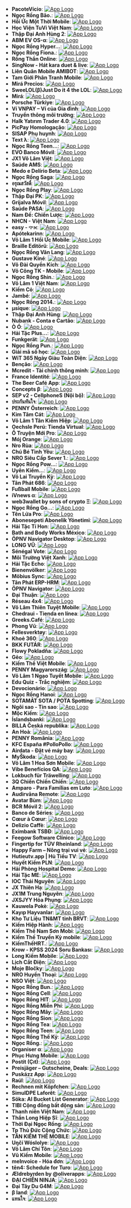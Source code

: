 - **PacoteVício**: [![App Logo](https://is1-ssl.mzstatic.com/image/thumb/Purple221/v4/3a/17/f8/3a17f8be-ca69-30a2-f152-4ff4a8bdd0d5/AppIcon-Release-1x_U007emarketing-0-10-0-85-220-0.png/200x200bb-8.png)](https://testflight.apple.com/join/7ot6jGoa)
- **Ngọc Rồng Bão.**: [![App Logo](https://is1-ssl.mzstatic.com/image/thumb/Purple221/v4/b6/96/e1/b696e10f-0849-6d40-1660-a88beae8e82b/AppIcon-0-0-1x_U007emarketing-0-5-0-85-220.png/200x200bb-80.png)](https://testflight.apple.com/join/6OHPuQQZ)
- **Hồi Ức Một Thời Mobile**: [![App Logo](https://is1-ssl.mzstatic.com/image/thumb/Purple116/v4/1a/35/8e/1a358e9e-d93f-fbf9-4a26-f9ad71ba2132/AppIcon-0-0-1x_U007emarketing-0-10-0-0-85-220.png/200x200bb-8.png)](https://testflight.apple.com/join/w3Bt5zVb)
- **Học Viện TuVi Việt Nam**: [![App Logo](https://is1-ssl.mzstatic.com/image/thumb/Purple126/v4/04/b5/6c/04b56c52-7ab2-a022-f70e-a123cc2e8448/AppIcon-0-0-1x_U007emarketing-0-0-0-5-0-0-sRGB-0-0-0-GLES2_U002c0-512MB-85-220-0-0.png/200x200bb-8.png)](https://testflight.apple.com/join/rFMlokwB)
- **Thập Đại Anh Hùng 2**: [![App Logo](https://is1-ssl.mzstatic.com/image/thumb/Purple122/v4/46/a0/7c/46a07c47-8b4e-84da-ff7e-47dc6899f1e9/AppIcon-1x_U007emarketing-0-7-0-85-220-0.png/200x200bb-8.png)](https://testflight.apple.com/join/NAG6vC6N)
- **ABM EV OS-α**: [![App Logo](https://is1-ssl.mzstatic.com/image/thumb/Purple116/v4/45/09/94/4509942d-a88c-05e2-c5e6-8a71f449879e/AppIcon-_U03b1-0-0-1x_U007ephone-0-0-0-85-220.png/200x200bb-8.png)](https://testflight.apple.com/join/sYKc2Wwz)
- **Ngọc Rồng Hyper...**: [![App Logo](https://is1-ssl.mzstatic.com/image/thumb/Purple211/v4/74/ea/cb/74eacb35-8374-7e1b-16e1-671efffa5749/AppIcon-0-0-1x_U007emarketing-0-7-0-85-220.png/200x200bb-80.png)](https://testflight.apple.com/join/UDDdSKNn)
- **Ngọc Rồng Fiona.**: [![App Logo](https://is1-ssl.mzstatic.com/image/thumb/Purple221/v4/4f/d2/e3/4fd2e319-366f-2eef-e01b-531d7380a88b/AppIcon-1x_U007emarketing-0-5-0-85-220-0.png/200x200bb-80.png)](https://testflight.apple.com/join/UDDdSKNn)
- **Rồng Thần Online**: [![App Logo](https://is1-ssl.mzstatic.com/image/thumb/Purple211/v4/1a/db/f6/1adbf6ea-b7cc-2cf7-11c2-13f88b2063d2/AppIcon-0-0-1x_U007emarketing-0-7-0-85-220.png/200x200bb-80.png)](https://testflight.apple.com/join/k8584n03)
- **SingNow - Hát kara duet & live**: [![App Logo](https://is1-ssl.mzstatic.com/image/thumb/Purple221/v4/c8/82/61/c88261bb-8998-edd1-d401-3d9961946627/AppIcon-0-0-1x_U007emarketing-0-0-0-4-0-0-sRGB-0-0-0-GLES2_U002c0-512MB-85-220-0-0.png/200x200bb-8.png)](https://testflight.apple.com/join/0bQ7WqlC)
- **Liên Quân Mobile AMIBOT**: [![App Logo](https://is1-ssl.mzstatic.com/image/thumb/Purple211/v4/9a/b1/4b/9ab14b9c-2a85-f9d5-7090-ecc2eaa2eec7/AppIcon-0-0-1x_U007emarketing-0-0-0-10-0-0-sRGB-0-0-0-GLES2_U002c0-512MB-85-220-0-0.png/200x200bb-8.png)](https://testflight.apple.com/join/5JnXp1yN)
- **Tam Giới Phân Tranh Mobile**: [![App Logo](https://is1-ssl.mzstatic.com/image/thumb/Purple221/v4/04/75/c7/0475c7ce-8914-63d5-156e-b83970866999/AppIcon-0-0-1x_U007emarketing-0-10-0-85-220.png/200x200bb-80.png)](https://testflight.apple.com/join/zsGw53Sw)
- **Mirá Precios**: [![App Logo](https://is1-ssl.mzstatic.com/image/thumb/Purple211/v4/97/a4/c4/97a4c4bd-c9be-dee6-868b-c44c3fd0ef67/AppIcon-0-0-1x_U007emarketing-0-7-0-85-220.png/200x200bb-8.png)](https://testflight.apple.com/join/vRH6kJVa)
- **SweeLOL(β)Just Do it 4 the LOL**: [![App Logo](https://is1-ssl.mzstatic.com/image/thumb/Purple221/v4/22/1c/9a/221c9af0-ac1d-cf19-365c-170fe451f64c/AppIcon-1x_U007emarketing-0-7-0-85-220.png/200x200bb-8.png)](https://testflight.apple.com/join/FT9n1ncG)
- **Mirá**: [![App Logo](https://is1-ssl.mzstatic.com/image/thumb/Purple211/v4/97/a4/c4/97a4c4bd-c9be-dee6-868b-c44c3fd0ef67/AppIcon-0-0-1x_U007emarketing-0-7-0-85-220.png/200x200bb-80.png)](https://testflight.apple.com/join/vRH6kJVa)
- **Porsche Türkiye**: [![App Logo](https://is1-ssl.mzstatic.com/image/thumb/Purple116/v4/ea/c0/5d/eac05dae-266e-b76a-bf17-30c0f9628558/AppIcon-1x_U007emarketing-0-4-0-0-85-220-0.png/200x200bb-8.png)](https://testflight.apple.com/join/3RCrWLlU)
- **Ví VNPAY – Ví của Gia đình**: [![App Logo](https://is1-ssl.mzstatic.com/image/thumb/Purple211/v4/fc/34/cd/fc34cd39-062c-4cee-1c53-9de631b6ee27/AppIcon-0-0-1x_U007emarketing-0-10-0-0-85-220.png/200x200bb-80.png)](https://testflight.apple.com/join/AW1pjFfV)
- **Truyền thông môi trường**: [![App Logo](https://is1-ssl.mzstatic.com/image/thumb/Purple112/v4/47/39/15/473915df-b5da-7475-e97e-bf20ec1f191d/AppIcon-1x_U007emarketing-0-7-0-85-220-0.png/200x200bb-8.png)](https://testflight.apple.com/join/N5kGdfc8)
- **Halk Yatırım Trader 4.0**: [![App Logo](https://is1-ssl.mzstatic.com/image/thumb/Purple122/v4/23/fa/33/23fa3374-2e4e-5d32-23f5-b2570c2b2054/AppIcon-0-0-1x_U007emarketing-0-7-0-85-220.png/200x200bb-8.png)](https://testflight.apple.com/join/laCpOCKe)
- **PicPay Homologação**: [![App Logo](https://is1-ssl.mzstatic.com/image/thumb/Purple221/v4/35/e3/67/35e367e6-5afa-d2f0-d9be-f6404e143fd2/AppIcon-Development-0-0-1x_U007emarketing-0-0-0-4-0-0-sRGB-0-0-0-GLES2_U002c0-512MB-85-220-0-0.png/200x200bb-8.png)](https://testflight.apple.com/join/V89XbEki)
- **SISAP Phụ huynh**: [![App Logo](https://is1-ssl.mzstatic.com/image/thumb/Purple122/v4/d1/a5/c2/d1a5c2af-bcf2-cbcb-c0e3-43bcc310bccc/AppIcon-0-0-1x_U007emarketing-0-7-0-0-85-220.png/200x200bb-8.png)](https://testflight.apple.com/join/2gy6uc7l)
- **Text λ**: [![App Logo](https://is1-ssl.mzstatic.com/image/thumb/Purple116/v4/ba/02/a9/ba02a9f1-3298-0c82-68ae-f0f00ea531fa/AppIcon-0-0-1x_U007emarketing-0-7-0-0-85-220.png/200x200bb-8.png)](https://testflight.apple.com/join/1ePdBGeP)
- **Ngọc Rồng Teen...**: [![App Logo](https://is1-ssl.mzstatic.com/image/thumb/Purple211/v4/5b/00/74/5b0074db-5e3a-e5c8-3073-bc5909ebfa08/AppIcon-0-0-1x_U007emarketing-0-7-0-85-220.png/200x200bb-80.png)](https://testflight.apple.com/join/HZIjuMhe)
- **EVO Banco Móvil**: [![App Logo](https://is1-ssl.mzstatic.com/image/thumb/Purple211/v4/62/98/f7/6298f7ff-abd0-15da-b726-a79c4319e96a/AppIcon-1x_U007emarketing-0-6-0-85-220-0.png/200x200bb-8.png)](https://testflight.apple.com/join/xHuZhfq3)
- **JX1 Võ Lâm Việt**: [![App Logo](https://is1-ssl.mzstatic.com/image/thumb/Purple211/v4/bc/bf/f7/bcbff745-707b-a834-3b45-aea56c703a31/AppIcon-0-0-1x_U007emarketing-0-7-0-85-220.png/200x200bb-8.png)](https://testflight.apple.com/join/Bth6nyFQ)
- **Saúde AMS**: [![App Logo](https://is1-ssl.mzstatic.com/image/thumb/Purple112/v4/49/c9/18/49c91835-903f-a5fc-cfb2-524248c95fb9/AppIcon-0-0-1x_U007emarketing-0-7-0-0-85-220.png/200x200bb-8.png)](https://testflight.apple.com/join/ymUfZk4O)
- **Medo e Delírio Beta**: [![App Logo](https://is1-ssl.mzstatic.com/image/thumb/Purple221/v4/45/00/0b/45000b45-1cb6-285b-f670-8cefe7872769/AppIcon-0-0-1x_U007epad-0-sRGB-85-220.png/200x200bb-80.png)](https://testflight.apple.com/join/rMQ3yVaX)
- **Ngọc Rồng Saga**: [![App Logo](https://is1-ssl.mzstatic.com/image/thumb/Purple211/v4/39/43/20/3943201d-549f-fb84-a4e8-56337b9d7ac0/AppIcon-0-0-1x_U007emarketing-0-7-0-85-220.png/200x200bb-80.png)](https://testflight.apple.com/join/rkNhhNC5)
- **อรุณสวัสดิ์**: [![App Logo](https://is1-ssl.mzstatic.com/image/thumb/Purple211/v4/5b/cc/8a/5bcc8a28-180a-6ee6-020b-b01736fc610a/AppIcon-0-0-1x_U007emarketing-0-7-0-85-220.png/200x200bb-8.png)](https://testflight.apple.com/join/8sA3XObM)
- **Ngọc Rồng Play**: [![App Logo](https://is1-ssl.mzstatic.com/image/thumb/Purple221/v4/53/f4/e2/53f4e2a7-23fb-5eb9-75a9-df5f05e49c21/AppIcon-1x_U007emarketing-0-7-0-85-220-0.png/200x200bb-8.png)](https://testflight.apple.com/join/P729FyFR)
- **Thập Đại PK**: [![App Logo](https://is1-ssl.mzstatic.com/image/thumb/Purple122/v4/5d/34/31/5d3431c6-02d9-00f9-52a9-c925798c4d8d/AppIcon-1x_U007emarketing-0-7-0-85-220-0.png/200x200bb-8.png)](https://testflight.apple.com/join/HyJ7HZTR)
- **Grijalva Móvil**: [![App Logo](https://is1-ssl.mzstatic.com/image/thumb/Purple116/v4/ca/e1/3d/cae13d44-01b7-d619-4b45-02091bbcbc20/AppIcon-1x_U007emarketing-0-7-0-85-220.png/200x200bb-8.png)](https://testflight.apple.com/join/0sgSmgDT)
- **Saúde PASA**: [![App Logo](https://is1-ssl.mzstatic.com/image/thumb/Purple122/v4/de/2f/9e/de2f9e61-2d8c-111b-def4-d8850fb75156/AppIcon-0-0-1x_U007emarketing-0-7-0-0-85-220.png/200x200bb-8.png)](https://testflight.apple.com/join/hB1FsNjg)
- **Nam Đế: Chiến Lược**: [![App Logo](https://is1-ssl.mzstatic.com/image/thumb/Purple211/v4/9d/4c/a9/9d4ca937-ce84-966c-af09-8ff83ead13c0/AppIcon-0-0-1x_U007emarketing-0-7-0-0-85-220.png/200x200bb-8.png)](https://testflight.apple.com/join/mMYHHZwJ)
- **NHCN - Việt Nam**: [![App Logo](https://is1-ssl.mzstatic.com/image/thumb/Purple211/v4/36/1b/e1/361be151-9bc8-b90d-5e92-650b3de4ac60/AppIcon-0-0-1x_U007emarketing-0-7-0-0-85-220.png/200x200bb-80.png)](https://testflight.apple.com/join/mifbb646)
- **easy - איזי**: [![App Logo](https://is1-ssl.mzstatic.com/image/thumb/Purple122/v4/de/04/9a/de049ac5-dbdf-19b2-5dbd-41ae16053072/AppIcon-0-0-1x_U007emarketing-0-10-0-85-220.png/200x200bb-8.png)](https://testflight.apple.com/join/gWV0eJWW)
- **Apótekarinn**: [![App Logo](https://is1-ssl.mzstatic.com/image/thumb/Purple122/v4/69/5f/1a/695f1a7c-3a35-85ed-6ec5-cb72cfdb6452/AppIcon-1x_U007emarketing-0-7-0-85-220.png/200x200bb-8.png)](https://testflight.apple.com/join/meoDBYBY)
- **Võ Lâm 1 Hồi Ức Mobile**: [![App Logo](https://is1-ssl.mzstatic.com/image/thumb/Purple116/v4/ff/69/ce/ff69ce65-885c-b47c-a6c4-d3f70cdeb607/AppIcon-0-0-1x_U007emarketing-0-7-0-85-220.png/200x200bb-8.png)](https://testflight.apple.com/join/aUyE6KJq)
- **Braille Editörü**: [![App Logo](https://is1-ssl.mzstatic.com/image/thumb/Purple112/v4/8f/5e/f0/8f5ef003-70e8-e37d-696b-c41101f717b8/AppIcon-0-0-1x_U007epad-0-85-220.png/200x200bb-8.png)](https://testflight.apple.com/join/54V92ZKL)
- **Ngọc Rồng Văn Lang**: [![App Logo](https://is1-ssl.mzstatic.com/image/thumb/Purple211/v4/e2/88/61/e28861f0-3da3-d32a-c708-694ea80e38b3/AppIcon-1x_U007emarketing-0-7-0-85-220-0.png/200x200bb-8.png)](https://testflight.apple.com/join/yzJdLHii)
- **Gustave Kiné**: [![App Logo](https://is1-ssl.mzstatic.com/image/thumb/Purple116/v4/8c/53/7f/8c537f8f-3a33-1cfc-b638-38ddab6627e9/AppIcon-1x_U007emarketing-0-10-0-0-GLES2_U002c0-85-220-0.png/200x200bb-8.png)](https://testflight.apple.com/join/hLGUq6rt)
- **Võ Đài Quyền Kích**: [![App Logo](https://is1-ssl.mzstatic.com/image/thumb/Purple221/v4/e2/0e/92/e20e9240-e609-cdcb-b19b-96bfbb6246b6/AppIcon-0-0-1x_U007emarketing-0-7-0-85-220.png/200x200bb-80.png)](https://testflight.apple.com/join/pxo1fczI)
- **Võ Công TK - Mobile**: [![App Logo](https://is1-ssl.mzstatic.com/image/thumb/Purple112/v4/9a/9c/21/9a9c21af-86a2-0128-66f2-5c2f6f7eecd5/AppIcon-1x_U007emarketing-0-10-0-85-220-0.png/200x200bb-8.png)](https://testflight.apple.com/join/iWA9YPbi)
- **Ngọc Rồng Shin.**: [![App Logo](https://is1-ssl.mzstatic.com/image/thumb/Purple221/v4/31/4d/10/314d10ce-ad0b-bdd6-fee5-52248735753c/AppIcon-0-0-1x_U007emarketing-0-7-0-85-220.png/200x200bb-80.png)](https://testflight.apple.com/join/GQzzsJf1)
- **Võ Lâm 1 Việt Nam**: [![App Logo](https://is1-ssl.mzstatic.com/image/thumb/Purple122/v4/a6/c4/50/a6c450aa-9357-c1d2-a519-c30e44f18ec2/AppIcon-0-0-1x_U007emarketing-0-7-0-85-220.png/200x200bb-8.png)](https://testflight.apple.com/join/iadH8F0x)
- **Kiếm Cỏ**: [![App Logo](https://is1-ssl.mzstatic.com/image/thumb/Purple116/v4/da/7a/18/da7a1835-791b-dd77-45ac-db91104f163f/AppIcon-0-0-1x_U007emarketing-0-7-0-85-220.png/200x200bb-8.png)](https://testflight.apple.com/join/A4PYSY3C)
- **Jambé**: [![App Logo](https://is1-ssl.mzstatic.com/image/thumb/Purple221/v4/2f/d6/0c/2fd60c89-2f60-4858-9902-a9f262889724/AppIcon-0-0-1x_U007emarketing-0-7-0-85-220.png/200x200bb-8.png)](https://testflight.apple.com/join/6QKvIF0n)
- **Ngọc Rồng 2014.**: [![App Logo](https://is1-ssl.mzstatic.com/image/thumb/Purple211/v4/77/51/ff/7751ff07-c3c4-20e5-1081-e1e4fd69afde/AppIcon-0-0-1x_U007emarketing-0-5-0-85-220.png/200x200bb-80.png)](https://testflight.apple.com/join/M5UWiHE5)
- **μsique**: [![App Logo](https://is1-ssl.mzstatic.com/image/thumb/Purple116/v4/c7/14/81/c71481c5-a370-2cc3-60c2-074c9eb67af3/AppIcon-0-0-1x_U007emarketing-0-4-85-220.png/200x200bb-8.png)](https://testflight.apple.com/join/7d0VfcgO)
- **Thập Đại Anh Hùng**: [![App Logo](https://is1-ssl.mzstatic.com/image/thumb/Purple122/v4/fb/4e/1a/fb4e1ae7-fc22-dc1c-c904-b45d47820198/AppIcon-1x_U007emarketing-0-7-0-85-220-0.png/200x200bb-8.png)](https://testflight.apple.com/join/rzsYe2Et)
- **Nubank - Conta e Cartão**: [![App Logo](https://is1-ssl.mzstatic.com/image/thumb/Purple221/v4/2a/cb/49/2acb49bf-7bac-e399-c8c2-244b1f5ce92b/AppIcon-0-0-1x_U007emarketing-0-8-0-0-85-220.png/200x200bb-8.png)](https://testflight.apple.com/join/v3SGNpM5)
- **Ò Ó**: [![App Logo](https://is1-ssl.mzstatic.com/image/thumb/Purple221/v4/83/02/97/83029745-e2da-0adb-b024-50c239971c0c/AppIcon-0-0-1x_U007emarketing-0-0-0-5-0-0-sRGB-0-0-0-GLES2_U002c0-512MB-85-220-0-0.png/200x200bb-8.png)](https://testflight.apple.com/join/mDN5tQEd)
- **Hải Tặc Plus...**: [![App Logo](https://is1-ssl.mzstatic.com/image/thumb/Purple221/v4/9b/00/72/9b0072fa-a9a5-dff3-010c-809166b80e8e/AppIcon-0-0-1x_U007emarketing-0-7-0-85-220.png/200x200bb-80.png)](https://testflight.apple.com/join/HqQRZsDZ)
- **Funkgerät**: [![App Logo](https://is1-ssl.mzstatic.com/image/thumb/Purple211/v4/d3/69/aa/d369aafd-8b4a-62fa-a9f7-c2bd0ecfb4cb/AppIcon-0-0-1x_U007emarketing-0-7-0-85-220.png/200x200bb-8.png)](https://testflight.apple.com/join/DbIhD2uo)
- **Ngọc Rồng Pun.**: [![App Logo](https://is1-ssl.mzstatic.com/image/thumb/Purple211/v4/0c/c7/4c/0cc74cfc-06d9-4007-4853-4d4fc1d1321f/AppIcon-0-0-1x_U007emarketing-0-7-0-85-220.png/200x200bb-80.png)](https://testflight.apple.com/join/snVMn6IJ)
- **Giải mã số học**: [![App Logo](https://is1-ssl.mzstatic.com/image/thumb/Purple211/v4/c3/9d/28/c39d2803-efc7-a3cc-7c8f-87747a8c84ae/AppIcon-0-0-1x_U007epad-0-10-0-sRGB-85-220.png/200x200bb-8.png)](https://testflight.apple.com/join/E6Q4nPc3)
- **WiT 365 Ngày Giàu Toàn Diện**: [![App Logo](https://is1-ssl.mzstatic.com/image/thumb/Purple126/v4/81/fa/6f/81fa6f51-0f81-c12c-dcb0-a65a171783c6/AppIcon-0-0-1x_U007emarketing-0-0-0-7-0-0-sRGB-0-0-0-GLES2_U002c0-512MB-85-220-0-0.png/200x200bb-8.png)](https://testflight.apple.com/join/QAg2LmuZ)
- **Benção**: [![App Logo](https://is1-ssl.mzstatic.com/image/thumb/Purple221/v4/db/a0/09/dba00958-95cf-b85c-241e-63f7ec64fd46/AppIcon-0-0-1x_U007emarketing-0-7-0-85-220.png/200x200bb-8.png)](https://testflight.apple.com/join/wAthGsMY)
- **Mcredit - Tài chính thông minh**: [![App Logo](https://is1-ssl.mzstatic.com/image/thumb/Purple112/v4/8f/46/0e/8f460ed0-a4ca-04b3-0120-aa5ccb541c92/AppIcon-0-0-1x_U007emarketing-0-10-0-0-85-220.png/200x200bb-8.png)](https://testflight.apple.com/join/EFT7tiP4)
- **France Identité**: [![App Logo](https://is1-ssl.mzstatic.com/image/thumb/Purple221/v4/32/82/c5/3282c5c7-4465-87d0-a1a9-856ad7ac9785/AppIcon-0-0-1x_U007ephone-0-0-85-220.png/200x200bb-8.png)](https://testflight.apple.com/join/ZrpRgNr0)
- **The Beer Café App**: [![App Logo](https://is1-ssl.mzstatic.com/image/thumb/Purple211/v4/08/57/d2/0857d2c3-651e-aa42-d3bc-263d5b69e38d/AppIcon-1x_U007emarketing-0-5-0-85-220-0.png/200x200bb-8.png)](https://testflight.apple.com/join/iFskiZ81)
- **Concepts β**: [![App Logo](https://is1-ssl.mzstatic.com/image/thumb/Purple221/v4/ec/55/f7/ec55f7a8-a2df-acbe-c3dc-22378774a8e3/AppIcon.staging-0-0-1x_U007emarketing-0-0-0-10-0-0-85-220.png/200x200bb-8.png)](https://testflight.apple.com/join/HrBKpANH)
- **SEP v2 - CellphoneS (Nội bộ)**: [![App Logo](https://is1-ssl.mzstatic.com/image/thumb/Purple221/v4/07/76/e5/0776e538-353b-1fb8-bedb-7a5ec676c613/productionAppIcon-0-0-1x_U007emarketing-0-0-0-10-0-0-sRGB-0-0-0-GLES2_U002c0-512MB-85-220-0-0.png/200x200bb-8.png)](https://testflight.apple.com/join/AN0PUBlg)
- **ประกันทันใจ**: [![App Logo](https://is1-ssl.mzstatic.com/image/thumb/Purple112/v4/54/97/8b/54978bd9-edd9-53c8-2813-c6460ec2a42f/AppIcon-0-0-1x_U007emarketing-0-7-0-85-220.png/200x200bb-8.png)](https://testflight.apple.com/join/7VMAROvq)
- **PENNY Österreich**: [![App Logo](https://is1-ssl.mzstatic.com/image/thumb/Purple221/v4/ea/4e/23/ea4e23f3-425a-4528-c6e9-6d8e6bf66e8b/PennyAustria_appicon_release-0-0-1x_U007ephone-0-0-85-220.png/200x200bb-8.png)](https://testflight.apple.com/join/i6d6jKEZ)
- **Kim Tâm Cát**: [![App Logo](https://is1-ssl.mzstatic.com/image/thumb/Purple211/v4/df/dc/ba/dfdcba32-93a8-7a7e-8798-a0c486393c77/AppIcon-0-0-1x_U007emarketing-0-7-0-0-85-220.png/200x200bb-80.png)](https://testflight.apple.com/join/K2kfpejR)
- **Võ Lâm 1 Tân Kiếm Hiệp**: [![App Logo](https://is1-ssl.mzstatic.com/image/thumb/Purple211/v4/0b/96/01/0b960124-d071-f1fc-6e74-081acfabc190/AppIcon-0-0-1x_U007emarketing-0-10-0-0-85-220.png/200x200bb-8.png)](https://testflight.apple.com/join/c0kKrk54)
- **Oechsle Perú: Tienda Virtual**: [![App Logo](https://is1-ssl.mzstatic.com/image/thumb/Purple122/v4/9a/ae/11/9aae1136-a729-1bf0-4a28-7aaa80d3759a/AppIcon-0-0-1x_U007emarketing-0-9-0-85-220.png/200x200bb-8.png)](https://testflight.apple.com/join/O6JTjPkp)
- **Ổ Truyện Mới Pro**: [![App Logo](https://is1-ssl.mzstatic.com/image/thumb/Purple211/v4/18/43/7b/18437bfd-86ce-7304-67ff-7a2bf3c44f81/AppIcon-1x_U007emarketing-0-7-0-0-85-220-0.png/200x200bb-8.png)](https://testflight.apple.com/join/h8MznxZG)
- **Mój Orange**: [![App Logo](https://is1-ssl.mzstatic.com/image/thumb/Purple211/v4/3f/2f/cf/3f2fcf1f-aa53-e5ce-a61c-8a5087f267a7/AppIcon-1x_U007emarketing-0-7-0-85-220-0.png/200x200bb-8.png)](https://testflight.apple.com/join/oWctmdGy)
- **Nro Rùa**: [![App Logo](https://is1-ssl.mzstatic.com/image/thumb/Purple211/v4/87/83/74/878374dd-d32c-19dd-5278-c9370c81b241/AppIcon-0-0-1x_U007emarketing-0-5-0-85-220.png/200x200bb-80.png)](https://testflight.apple.com/join/qsnV2ifw)
- **Chú Bé Tình Yêu**: [![App Logo](https://is1-ssl.mzstatic.com/image/thumb/Purple116/v4/96/45/d0/9645d08f-8f2e-5f1a-6bee-b39355fbf345/AppIcon-0-0-1x_U007emarketing-0-0-0-7-0-0-sRGB-0-0-0-GLES2_U002c0-512MB-85-220-0-0.png/200x200bb-8.png)](https://testflight.apple.com/join/OzrktBhh)
- **NRO Siêu Cấp Sever 1.**: [![App Logo](https://is1-ssl.mzstatic.com/image/thumb/Purple221/v4/a6/df/f2/a6dff25c-154a-e63c-4181-0eed3b90d1d7/AppIcon-0-0-1x_U007emarketing-0-5-0-85-220.png/200x200bb-80.png)](https://testflight.apple.com/join/ISxce2Sf)
- **Ngọc Rổng Pow...**: [![App Logo](https://is1-ssl.mzstatic.com/image/thumb/Purple211/v4/61/d1/2a/61d12a29-19c7-750b-cb91-080e2a7db12c/AppIcon-0-0-1x_U007emarketing-0-7-0-85-220.png/200x200bb-80.png)](https://testflight.apple.com/join/IFmupmGk)
- **Uyên Kiếm...**: [![App Logo](https://is1-ssl.mzstatic.com/image/thumb/Purple211/v4/4e/9c/db/4e9cdbcd-65a7-613a-c961-1cf9c5308e51/AppIcon-0-0-1x_U007emarketing-0-7-0-85-220.png/200x200bb-80.png)](https://testflight.apple.com/join/dkRuffkH)
- **Võ Lai Truyền Kỳ**: [![App Logo](https://is1-ssl.mzstatic.com/image/thumb/Purple126/v4/67/03/32/670332ac-c68e-406d-62f0-02d0b048bce0/AppIcon-0-0-1x_U007emarketing-0-0-0-7-0-0-sRGB-0-0-0-GLES2_U002c0-512MB-85-220-0-0.png/200x200bb-8.png)](https://testflight.apple.com/join/7G3OCzPX)
- **Tân Phát 686**: [![App Logo](https://is1-ssl.mzstatic.com/image/thumb/Purple122/v4/e2/9b/b0/e29bb06f-61d5-85ab-65b7-3372050a3a9c/AppIcon-tanphat-0-0-1x_U007emarketing-0-0-0-7-0-0-sRGB-0-0-0-GLES2_U002c0-512MB-85-220-0-0.png/200x200bb-8.png)](https://testflight.apple.com/join/C0myQmna)
- **Fußball Mobile**: [![App Logo](https://is1-ssl.mzstatic.com/image/thumb/Purple126/v4/da/66/35/da663592-4abb-3194-dcb7-6ce2e8af5f0a/AppIcon-0-0-1x_U007emarketing-0-7-0-85-220.png/200x200bb-8.png)](https://testflight.apple.com/join/GGT5gugs)
- **iVnews α**: [![App Logo](https://is1-ssl.mzstatic.com/image/thumb/Purple211/v4/c3/6e/8a/c36e8a5b-01cf-0ef8-ef83-fc22f5944f12/AppIconProd-0-0-1x_U007emarketing-0-0-0-7-0-0-sRGB-0-0-0-GLES2_U002c0-512MB-85-220-0-0.png/200x200bb-8.png)](https://testflight.apple.com/join/nekEzIje)
- **web3wallet by sons of crypto Ξ**: [![App Logo](https://is1-ssl.mzstatic.com/image/thumb/Purple126/v4/a2/c0/a0/a2c0a0b5-61e8-fa02-30ae-d1747573465b/AppIcon-0-0-1x_U007ephone-0-0-sRGB-85-220.png/200x200bb-8.png)](https://testflight.apple.com/join/I4DFVaiH)
- **Ngọc Rồng Go...**: [![App Logo](https://is1-ssl.mzstatic.com/image/thumb/Purple211/v4/da/6f/a9/da6fa9d3-932c-e8f8-e0ea-cdbc3deb6d86/AppIcon-0-0-1x_U007emarketing-0-7-0-85-220.png/200x200bb-80.png)](https://testflight.apple.com/join/Z9mxrDLN)
- **Tên Lửa Pro**: [![App Logo](https://is1-ssl.mzstatic.com/image/thumb/Purple122/v4/4c/34/03/4c3403ed-7f88-7496-63f5-f7b95ce14707/AppIcon-0-0-1x_U007emarketing-0-10-0-85-220.png/200x200bb-8.png)](https://testflight.apple.com/join/szf6Jdhu)
- **Abonesepeti Abonelik Yönetimi**: [![App Logo](https://is1-ssl.mzstatic.com/image/thumb/Purple211/v4/06/bc/f1/06bcf10a-e7f5-8992-0101-a56b31ebb151/AppIcon-0-0-1x_U007emarketing-0-6-0-85-220.png/200x200bb-80.png)](https://testflight.apple.com/join/eb2FoW8F)
- **Hải Tặc Tí Hon**: [![App Logo](https://is1-ssl.mzstatic.com/image/thumb/Purple126/v4/76/7f/1a/767f1ac2-0381-3636-b616-19c4c157257f/AppIcon-1x_U007emarketing-0-9-0-85-220.png/200x200bb-8.png)](https://testflight.apple.com/join/tnjeMW1B)
- **Bath and Body Works México**: [![App Logo](https://is1-ssl.mzstatic.com/image/thumb/Purple112/v4/52/78/92/52789241-66a4-2bbc-b064-36d7bf9a28c0/AppIcon-0-0-1x_U007emarketing-0-7-0-P3-85-220.png/200x200bb-8.png)](https://testflight.apple.com/join/u0HMYpRm)
- **ÖPNV Navigator Desktop**: [![App Logo](https://is1-ssl.mzstatic.com/image/thumb/Purple221/v4/00/10/5f/00105f91-03a6-adf5-5423-3cb0da13945e/AppIcon-0-0-2x_U007euniversal-0-4-0-85-220.png/200x200bb-8.png)](https://testflight.apple.com/join/OpAlBHpQ)
- **LONG VŨ**: [![App Logo](https://is1-ssl.mzstatic.com/image/thumb/Purple221/v4/5e/fb/af/5efbafd3-868d-1cd9-3cc5-c99cf476a087/AppIcon-0-0-1x_U007emarketing-0-5-0-0-85-220.png/200x200bb-8.png)](https://testflight.apple.com/join/hxISxoIw)
- **Sénégal Vote**: [![App Logo](https://is1-ssl.mzstatic.com/image/thumb/Purple211/v4/1b/8a/75/1b8a759b-9434-19f2-67b9-81eaab2adcf5/AppIcon-0-0-1x_U007emarketing-0-7-0-85-220.png/200x200bb-8.png)](https://testflight.apple.com/join/kTD1SBqo)
- **Môi Trường Việt Xanh**: [![App Logo](https://is1-ssl.mzstatic.com/image/thumb/Purple122/v4/4c/cc/e2/4ccce284-964b-c8c7-a9ec-ed7fa6b4aaf7/AppIcon-0-0-1x_U007emarketing-0-7-0-0-85-220.png/200x200bb-8.png)](https://testflight.apple.com/join/9P113sic)
- **Hải Tặc Echo**: [![App Logo](https://is1-ssl.mzstatic.com/image/thumb/Purple211/v4/34/c8/a1/34c8a1b4-f509-6f18-69d5-83795e483e74/AppIcon-0-0-1x_U007emarketing-0-7-0-85-220.png/200x200bb-80.png)](https://testflight.apple.com/join/Q7WeMKC8)
- **Bienenvölker**: [![App Logo](https://is1-ssl.mzstatic.com/image/thumb/Purple116/v4/6e/68/7f/6e687fac-1c3d-9300-df66-9eb8614a4fa4/AppIcon-1x_U007emarketing-0-10-0-0-85-220-0.png/200x200bb-8.png)](https://testflight.apple.com/join/rqhHinZ4)
- **Möbius Sync**: [![App Logo](https://is1-ssl.mzstatic.com/image/thumb/Purple221/v4/b7/fb/c7/b7fbc7fd-1979-d23a-a6d0-8cc58abd9571/AppIcon-0-0-1x_U007emarketing-0-10-0-85-220.png/200x200bb-80.png)](https://testflight.apple.com/join/n5A7ceuK)
- **Tân Phát ERP-HRM**: [![App Logo](https://is1-ssl.mzstatic.com/image/thumb/Purple126/v4/dd/74/7c/dd747c62-783d-5656-64df-4ad0943c3a7b/AppIcon-erp-0-0-1x_U007emarketing-0-0-0-7-0-0-sRGB-0-0-0-GLES2_U002c0-512MB-85-220-0-0.png/200x200bb-8.png)](https://testflight.apple.com/join/brmIumhm)
- **ÖPNV Navigator**: [![App Logo](https://is1-ssl.mzstatic.com/image/thumb/Purple211/v4/c3/28/16/c3281658-ab4a-1114-b86d-94abf3eafca7/AppIcon-0-0-1x_U007emarketing-0-7-0-0-85-220.png/200x200bb-8.png)](https://testflight.apple.com/join/Mb6yg0Z3)
- **Đại Thuận**: [![App Logo](https://is1-ssl.mzstatic.com/image/thumb/Purple221/v4/4b/ed/f1/4bedf184-41b9-24f3-5815-674df36f0020/AppIcon-0-0-1x_U007emarketing-0-0-0-10-0-0-sRGB-0-0-0-GLES2_U002c0-512MB-85-220-0-0.png/200x200bb-8.png)](https://testflight.apple.com/join/iDt9Ivn3)
- **Réseau 4x4**: [![App Logo](https://is1-ssl.mzstatic.com/image/thumb/Purple126/v4/8e/8e/6b/8e8e6b5a-4c71-29f3-8315-bb72c1a0913f/AppIcon-0-0-1x_U007emarketing-0-0-0-7-0-0-sRGB-0-0-0-GLES2_U002c0-512MB-85-220-0-0.png/200x200bb-8.png)](https://testflight.apple.com/join/u5LjL8Qa)
- **Võ Lâm Thiên Tuyệt Mobile**: [![App Logo](https://is1-ssl.mzstatic.com/image/thumb/Purple211/v4/ff/63/14/ff63145f-6747-1aeb-a14a-ba9c6ef44eb8/AppIcon-0-0-1x_U007emarketing-0-10-0-0-85-220.png/200x200bb-8.png)](https://testflight.apple.com/join/vtPQFhqd)
- **Chedraui - Tienda en línea**: [![App Logo](https://is1-ssl.mzstatic.com/image/thumb/Purple211/v4/74/71/9f/74719f35-32e3-91bd-eed3-6032b9ce4e53/AppIcon-1x_U007emarketing-0-6-0-85-220.png/200x200bb-8.png)](https://testflight.apple.com/join/5nFcaEMU)
- **Greeks.Café**: [![App Logo](https://is1-ssl.mzstatic.com/image/thumb/Purple211/v4/f9/5d/1c/f95d1c91-42b1-7448-5453-0d0df3c606a9/AppIcon-0-1x_U007emarketing-0-5-0-0-85-220-0.png/200x200bb-8.png)](https://testflight.apple.com/join/9MQQeR0l)
- **Phong Vũ**: [![App Logo](https://is1-ssl.mzstatic.com/image/thumb/Purple122/v4/06/7b/35/067b35da-811e-f14d-83a0-d2e4b2f5fec8/AppIcon-0-0-1x_U007emarketing-0-0-0-5-0-0-sRGB-0-0-0-GLES2_U002c0-512MB-85-220-0-0.png/200x200bb-8.png)](https://testflight.apple.com/join/O46OeoSm)
- **Fellesverktøy**: [![App Logo](https://is1-ssl.mzstatic.com/image/thumb/Purple221/v4/8d/e8/54/8de85478-1757-993f-8adf-c47ccf276390/AppIcon-0-0-1x_U007epad-0-85-220.png/200x200bb-8.png)](https://testflight.apple.com/join/OFpiMLth)
- **Khoẻ 360**: [![App Logo](https://is1-ssl.mzstatic.com/image/thumb/Purple211/v4/3f/01/14/3f01143d-6972-eb3d-1e86-bf5c1500df5e/AppIcon-0-0-1x_U007emarketing-0-0-0-10-0-0-sRGB-0-0-0-GLES2_U002c0-512MB-85-220-0-0.png/200x200bb-8.png)](https://testflight.apple.com/join/S2KTSP47)
- **BKK FUTÁR**: [![App Logo](https://is1-ssl.mzstatic.com/image/thumb/Purple122/v4/d7/59/c7/d759c7ed-1682-4155-058f-2858c48fec7a/AppIcon-0-0-1x_U007emarketing-0-0-0-7-0-0-sRGB-0-0-0-GLES2_U002c0-512MB-85-220-0-0.png/200x200bb-8.png)](https://testflight.apple.com/join/TSJKehR1)
- **Flowy Pokladňa**: [![App Logo](https://is1-ssl.mzstatic.com/image/thumb/Purple126/v4/f3/6a/07/f36a07fd-6b81-03e9-fc92-8e8f7eb3a33a/AppIcon-0-0-1x_U007emarketing-0-5-0-85-220.png/200x200bb-8.png)](https://testflight.apple.com/join/lc4K3Vez)
- **Gēo**: [![App Logo](https://is1-ssl.mzstatic.com/image/thumb/Purple126/v4/f4/41/fd/f441fdd1-c73f-5aa8-a9d1-957338ab0363/AppIcon-0-0-1x_U007epad-0-85-220.png/200x200bb-8.png)](https://testflight.apple.com/join/qOoY53P1)
- **Kiếm Thế Việt Mobile**: [![App Logo](https://is1-ssl.mzstatic.com/image/thumb/Purple122/v4/b0/22/e6/b022e6e8-5feb-a842-82a3-f61dccf7943e/AppIcon-0-0-1x_U007emarketing-0-7-0-85-220.png/200x200bb-8.png)](https://testflight.apple.com/join/FnSdNlwu)
- **PENNY Magyarország**: [![App Logo](https://is1-ssl.mzstatic.com/image/thumb/Purple112/v4/b6/8e/1d/b68e1df7-33ee-61c1-db6d-e42ac0acc081/PennyHungary_appicon_release-0-0-1x_U007ephone-0-0-85-220.png/200x200bb-8.png)](https://testflight.apple.com/join/Yw6XnFO1)
- **Võ Lâm 1 Ngạo Tuyết Mobile**: [![App Logo](https://is1-ssl.mzstatic.com/image/thumb/Purple112/v4/8c/ff/6b/8cff6bfe-f503-6b0b-8e56-a5f30b2011b0/AppIcon-0-0-1x_U007emarketing-0-10-0-0-85-220.png/200x200bb-8.png)](https://testflight.apple.com/join/lfSTQxz6)
- **Edu Quiz - Trắc nghiệm**: [![App Logo](https://is1-ssl.mzstatic.com/image/thumb/Purple211/v4/2f/07/a9/2f07a94e-5530-bf8b-428b-bd304d98f94c/AppIcon-0-0-1x_U007emarketing-0-0-0-10-0-0-sRGB-0-0-0-GLES2_U002c0-512MB-85-220-0-0.png/200x200bb-8.png)](https://testflight.apple.com/join/df49z8z6)
- **Devocionário**: [![App Logo](https://is1-ssl.mzstatic.com/image/thumb/Purple221/v4/8e/a8/ad/8ea8ad38-a066-e473-88ae-c479b548c3b9/AppIcon-0-0-1x_U007emarketing-0-7-0-sRGB-85-220.png/200x200bb-8.png)](https://testflight.apple.com/join/SNEcAyTn)
- **Ngọc Rồng Hanoi**: [![App Logo](https://is1-ssl.mzstatic.com/image/thumb/Purple211/v4/06/12/9f/06129fed-f0ba-ac5d-a12c-339c40d4de57/AppIcon-0-0-1x_U007emarketing-0-7-0-85-220.png/200x200bb-80.png)](https://testflight.apple.com/join/YjryUGR8)
- **SOTAMĀT SOTA / POTA Spotting**: [![App Logo](https://is1-ssl.mzstatic.com/image/thumb/Purple122/v4/f7/70/67/f77067d5-4840-05ce-19c8-fe5085bbf11c/AppIcon-1x_U007emarketing-0-7-0-85-220.png/200x200bb-8.png)](https://testflight.apple.com/join/UQuW6g1E)
- **Ngôi sao - Tin sao**: [![App Logo](https://is1-ssl.mzstatic.com/image/thumb/Purple211/v4/18/00/7a/18007a1f-28f6-8eb2-4dba-26e26629ba02/AppIcon-0-0-1x_U007emarketing-0-7-0-85-220.png/200x200bb-80.png)](https://testflight.apple.com/join/1SkyjS7g)
- **Mộc Kiếm**: [![App Logo](https://is1-ssl.mzstatic.com/image/thumb/Purple211/v4/13/3c/65/133c6515-c2be-a395-1b6a-a2580cbe09fe/AppIcon-1x_U007emarketing-0-7-0-85-220-0.png/200x200bb-8.png)](https://testflight.apple.com/join/w1kD1AM3)
- **Íslandsbanki**: [![App Logo](https://is1-ssl.mzstatic.com/image/thumb/Purple122/v4/bc/83/21/bc832163-86a2-9d38-c928-cadedc5423fc/AppIcon-0-1x_U007emarketing-0-7-0-85-220-0.png/200x200bb-8.png)](https://testflight.apple.com/join/y6xsAwfx)
- **BILLA Česká republika**: [![App Logo](https://is1-ssl.mzstatic.com/image/thumb/Purple112/v4/fe/42/c1/fe42c1a6-ee6a-cd9c-250a-acfa4314133a/BillaCzechiaMarketing_appicon_release-0-0-1x_U007ephone-0-0-85-220.png/200x200bb-8.png)](https://testflight.apple.com/join/r4IItOEo)
- **An Hoà**: [![App Logo](https://is1-ssl.mzstatic.com/image/thumb/Purple122/v4/93/5a/cc/935acc5b-bc98-4385-6388-bd38de07c558/AppIcon-0-0-1x_U007emarketing-0-0-0-5-0-0-sRGB-0-0-0-GLES2_U002c0-512MB-85-220-0-0.png/200x200bb-8.png)](https://testflight.apple.com/join/jokm1u5r)
- **PENNY România**: [![App Logo](https://is1-ssl.mzstatic.com/image/thumb/Purple211/v4/05/1f/d0/051fd0e7-d9aa-a5d5-71c4-2ee23c3b0a35/PennyRomania_appicon_release-0-0-1x_U007ephone-0-0-85-220.png/200x200bb-80.png)](https://testflight.apple.com/join/4Vo9DuHf)
- **KFC España #PolloPollo**: [![App Logo](https://is1-ssl.mzstatic.com/image/thumb/Purple126/v4/a4/0b/12/a40b1294-70d5-4bd9-3d4c-c972bd006a92/AppIcon-1x_U007emarketing-0-7-0-85-220-0.png/200x200bb-8.png)](https://testflight.apple.com/join/rUcdn83z)
- **Airdata - Đặt vé máy bay**: [![App Logo](https://is1-ssl.mzstatic.com/image/thumb/Purple221/v4/46/ae/d3/46aed3f7-91ee-f7cc-d236-5a09e2cfcbf7/AppIcon-0-0-1x_U007emarketing-0-7-0-85-220.png/200x200bb-8.png)](https://testflight.apple.com/join/K7hfeuLF)
- **MyŠkoda**: [![App Logo](https://is1-ssl.mzstatic.com/image/thumb/Purple211/v4/8b/60/4a/8b604a33-a73c-7fd8-e23e-927558b441fa/AppIcon-1x_U007ephone-0-85-220-0.png/200x200bb-8.png)](https://testflight.apple.com/join/R80jyQ9E)
- **Võ Lâm 1 Hoa Sơn Mobile**: [![App Logo](https://is1-ssl.mzstatic.com/image/thumb/Purple211/v4/8a/31/93/8a319340-cf5a-281a-be77-f3eebb86c846/AppIcon-0-0-1x_U007emarketing-0-7-0-85-220.png/200x200bb-80.png)](https://testflight.apple.com/join/O16SBGKC)
- **Vibe Benefícios QA**: [![App Logo](https://is1-ssl.mzstatic.com/image/thumb/Purple211/v4/48/0d/e7/480de795-cb8c-3592-e4ec-4d36401920a7/AppIcon-1x_U007ephone-85-220.png/200x200bb-8.png)](https://testflight.apple.com/join/YS8Y5iLV)
- **Lokbuch für Träwelling**: [![App Logo](https://is1-ssl.mzstatic.com/image/thumb/Purple221/v4/1a/10/10/1a10102b-65f5-8fa4-b5fa-de9bf31fa7d4/AppIcon-0-0-1x_U007ephone-0-0-0-0-85-220.png/200x200bb-8.png)](https://testflight.apple.com/join/8djTU1G6)
- **3Q Chiến Chiến Chiến**: [![App Logo](https://is1-ssl.mzstatic.com/image/thumb/Purple116/v4/8b/d3/d2/8bd3d2b0-35a5-06c6-e653-96cb263ca4d7/AppIcon-0-0-1x_U007emarketing-0-7-0-85-220.png/200x200bb-8.png)](https://testflight.apple.com/join/GyKGKVj6)
- **Amparo - Para Famílias em Luto**: [![App Logo](https://is1-ssl.mzstatic.com/image/thumb/Purple116/v4/4d/70/b7/4d70b742-8ea4-e42b-3676-e20cb1a6d156/AppIcon-0-0-1x_U007emarketing-0-0-0-7-0-0-sRGB-0-0-0-GLES2_U002c0-512MB-85-220-0-0.png/200x200bb-8.png)](https://testflight.apple.com/join/cfPfmsGs)
- **Audirvāna Remote**: [![App Logo](https://is1-ssl.mzstatic.com/image/thumb/Purple126/v4/36/f2/18/36f21883-0954-2da5-be4a-b5ada16f5785/AppIcon-0-0-1x_U007emarketing-0-10-0-0-85-220.png/200x200bb-8.png)](https://testflight.apple.com/join/qhZ8ENxa)
- **Avatar Bùm**: [![App Logo](https://is1-ssl.mzstatic.com/image/thumb/Purple221/v4/2b/5b/cb/2b5bcb82-0587-15fa-e5cf-4ff5532fd013/AppIcon-1x_U007emarketing-0-7-0-85-220.png/200x200bb-8.png)](https://testflight.apple.com/join/GD8RGQiu)
- **BCR Móvil 2**: [![App Logo](https://is1-ssl.mzstatic.com/image/thumb/Purple221/v4/d5/d5/1f/d5d51f76-b772-8257-7128-abe3652c3a00/AppIcon-0-0-1x_U007emarketing-0-6-0-85-220.png/200x200bb-8.png)](https://testflight.apple.com/join/VxLirXF3)
- **Banco de Séries**: [![App Logo](https://is1-ssl.mzstatic.com/image/thumb/Purple116/v4/28/4a/0a/284a0af6-6470-0194-4b02-1b7231b9416c/AppIcon-0-0-1x_U007emarketing-0-0-0-7-0-0-sRGB-0-0-0-GLES2_U002c0-512MB-85-220-0-0.png/200x200bb-8.png)](https://testflight.apple.com/join/0iBWtXyM)
- **Cœur à Cœur**: [![App Logo](https://is1-ssl.mzstatic.com/image/thumb/Purple116/v4/7c/3e/11/7c3e11f0-3e44-b4b4-4ddc-d0d878a4880b/AppIcon-0-0-1x_U007epad-0-85-220.jpeg/200x200bb-8.png)](https://testflight.apple.com/join/90czOX1j)
- **Delizio Caffè**: [![App Logo](https://is1-ssl.mzstatic.com/image/thumb/Purple116/v4/d7/46/bc/d746bcce-aced-2756-2993-7d1e7ddff434/AppIcon-1x_U007emarketing-0-10-0-0-85-220-0.png/200x200bb-8.png)](https://testflight.apple.com/join/WINnA0oO)
- **Eximbank TSBĐ**: [![App Logo](https://is1-ssl.mzstatic.com/image/thumb/Purple126/v4/df/4c/9c/df4c9cdc-6e48-1730-9ea8-4fe97d3edb52/AppIcon-0-0-1x_U007emarketing-0-0-0-6-0-0-sRGB-0-0-0-GLES2_U002c0-512MB-85-220-0-0.png/200x200bb-8.png)](https://testflight.apple.com/join/hDIuhjk5)
- **Feegow Software Clínico**: [![App Logo](https://is1-ssl.mzstatic.com/image/thumb/Purple122/v4/ef/00/92/ef00929c-674f-b5ad-f73b-150c283c176a/AppIcon-1x_U007emarketing-0-10-0-85-220.png/200x200bb-8.png)](https://testflight.apple.com/join/npngdURt)
- **Fingertip for TÜV Rheinland**: [![App Logo](https://is1-ssl.mzstatic.com/image/thumb/Purple112/v4/bb/4a/64/bb4a64f8-ad07-09e0-0bfc-824531a02ddb/AppIconTUV-0-0-1x_U007emarketing-0-10-0-0-85-220.png/200x200bb-8.png)](https://testflight.apple.com/join/uX4zeEtL)
- **Happy Farm – Nông trại vui vẻ**: [![App Logo](https://is1-ssl.mzstatic.com/image/thumb/Purple116/v4/5e/09/66/5e096655-9c76-e067-7ed4-4cf2f6f5d3ce/AppIcon-0-0-1x_U007emarketing-0-0-0-7-0-0-sRGB-0-0-0-GLES2_U002c0-512MB-85-220-0-0.png/200x200bb-8.png)](https://testflight.apple.com/join/y1ZwY383)
- **Hutieutv.app | Hủ Tiếu TV**: [![App Logo](https://is1-ssl.mzstatic.com/image/thumb/Purple116/v4/e0/d3/dc/e0d3dcc3-184f-9bd9-a198-92eded02a9a6/AppIcon-0-0-1x_U007emarketing-0-0-0-10-0-0-sRGB-0-0-0-GLES2_U002c0-512MB-85-220-0-0.png/200x200bb-8.png)](https://testflight.apple.com/join/uFdiOYTv)
- **Huyết Kiếm PLN**: [![App Logo](https://is1-ssl.mzstatic.com/image/thumb/Purple211/v4/67/b9/ec/67b9ecf0-f5fb-5ffb-0831-a2e557bbf063/AppIcon-1x_U007emarketing-0-7-0-85-220-0.png/200x200bb-8.png)](https://testflight.apple.com/join/TRIrNGVi)
- **Hải Phòng Hospital Demo**: [![App Logo](https://is1-ssl.mzstatic.com/image/thumb/Purple126/v4/f8/36/15/f8361527-3cf0-a9cc-074d-bab57ab8ee4d/AppIcon-0-0-1x_U007emarketing-0-0-0-7-0-0-sRGB-0-0-0-GLES2_U002c0-512MB-85-220-0-0.png/200x200bb-8.png)](https://testflight.apple.com/join/s0JvQIcN)
- **Hải Tặc ME**: [![App Logo](https://is1-ssl.mzstatic.com/image/thumb/Purple112/v4/75/b2/07/75b2074d-9767-c4b5-d831-8d271f62938b/AppIcon-0-0-1x_U007emarketing-0-7-0-85-220.png/200x200bb-8.png)](https://testflight.apple.com/join/O26WTTbx)
- **IOC Thái Nguyên**: [![App Logo](https://is1-ssl.mzstatic.com/image/thumb/Purple116/v4/13/78/48/13784840-c9d4-2781-e673-e01c5049901f/AppIcon-0-0-1x_U007emarketing-0-0-0-7-0-0-sRGB-0-0-0-GLES2_U002c0-512MB-85-220-0-0.png/200x200bb-8.png)](https://testflight.apple.com/join/b51Ynvz5)
- **JX Thiên Hạ**: [![App Logo](https://is1-ssl.mzstatic.com/image/thumb/Purple211/v4/12/79/67/12796768-b859-b4bf-5e92-4b0975510b18/AppIcon-1x_U007emarketing-0-7-0-85-220-0.png/200x200bb-8.png)](https://testflight.apple.com/join/RqyjZk28)
- **JX1M Trung Nguyên**: [![App Logo](https://is1-ssl.mzstatic.com/image/thumb/Purple116/v4/77/db/0b/77db0b59-c9b5-d855-b655-130f006e04ad/AppIcon-0-0-1x_U007emarketing-0-7-0-85-220.png/200x200bb-8.png)](https://testflight.apple.com/join/O16SBGKC)
- **JXSJYY Hỏa Phụng**: [![App Logo](https://is1-ssl.mzstatic.com/image/thumb/Purple211/v4/45/7c/f9/457cf9a8-fff0-11f2-66c9-ff27fe5d24b4/AppIcon-1x_U007emarketing-0-7-0-85-220-0.png/200x200bb-8.png)](https://testflight.apple.com/join/p49lCGv0)
- **Kauwela Pokè**: [![App Logo](https://is1-ssl.mzstatic.com/image/thumb/Purple116/v4/5d/bf/a6/5dbfa687-3895-b211-4e21-16c83ecaeb9e/AppIcon-0-1x_U007emarketing-0-5-0-0-85-220-0.png/200x200bb-8.png)](https://testflight.apple.com/join/WqkfUouo)
- **Kayıp Hayvanlar**: [![App Logo](https://is1-ssl.mzstatic.com/image/thumb/Purple122/v4/01/ea/1b/01ea1ba9-8871-2dda-7e88-b7fb7234dd37/AppIcon-0-0-1x_U007emarketing-0-6-0-sRGB-85-220.png/200x200bb-8.png)](https://testflight.apple.com/join/zwsJVOT5)
- **Kho Tư Liệu TN&MT tỉnh BRVT**: [![App Logo](https://is1-ssl.mzstatic.com/image/thumb/Purple126/v4/79/00/ce/7900ce3c-4015-bfe4-d420-91af1ed6b2b0/AppIcon-1x_U007emarketing-0-7-0-85-220-0.png/200x200bb-8.png)](https://testflight.apple.com/join/WlMOgeZ5)
- **Kiếm Hiệp Hành**: [![App Logo](https://is1-ssl.mzstatic.com/image/thumb/Purple211/v4/d1/d2/75/d1d2750f-08a3-6a1b-3b0c-ef1344566ee2/AppIcon-1x_U007emarketing-0-10-0-85-220-0.png/200x200bb-8.png)](https://testflight.apple.com/join/dPEIQbL8)
- **Kiếm Thế Nam Sơn Mobi**: [![App Logo](https://is1-ssl.mzstatic.com/image/thumb/Purple116/v4/48/05/ac/4805acae-02e9-1d0d-2931-153c11737d87/AppIcon-0-0-1x_U007emarketing-0-0-0-7-0-0-sRGB-0-0-0-GLES2_U002c0-512MB-85-220-0-0.png/200x200bb-8.png)](https://testflight.apple.com/join/66PFglVj)
- **Kiếm Thế Truyền Kỳ mobile**: [![App Logo](https://is1-ssl.mzstatic.com/image/thumb/Purple211/v4/37/9b/2e/379b2e59-2f69-02d6-1865-46d5440515a1/AppIcon-0-0-1x_U007emarketing-0-7-0-85-220.png/200x200bb-8.png)](https://testflight.apple.com/join/NftKEUFc)
- **KiếmThếHRT.**: [![App Logo](https://is1-ssl.mzstatic.com/image/thumb/Purple221/v4/44/81/f0/4481f065-5ff2-3258-9495-324f536ce866/AppIcon-1x_U007emarketing-0-7-0-85-220-0.png/200x200bb-8.png)](https://testflight.apple.com/join/90ayL6Z4)
- **Krow - KPSS 2024 Soru Bankası**: [![App Logo](https://is1-ssl.mzstatic.com/image/thumb/Purple221/v4/c1/84/c3/c184c378-d70a-69bb-cc2f-83dda2a85010/AppIcon-0-0-1x_U007emarketing-0-10-0-0-85-220.png/200x200bb-8.png)](https://testflight.apple.com/join/qly9fSsv)
- **Long Kiếm Mobile**: [![App Logo](https://is1-ssl.mzstatic.com/image/thumb/Purple112/v4/5f/68/78/5f6878d7-3eff-3d81-47ff-6569a576ce87/AppIcon-1x_U007emarketing-0-7-0-85-220-0.png/200x200bb-8.png)](https://testflight.apple.com/join/HqQRZsDZ)
- **Lịch Cắt Điện**: [![App Logo](https://is1-ssl.mzstatic.com/image/thumb/Purple122/v4/8d/11/87/8d118764-6619-d9f4-6432-0df9a4694234/AppIcon-0-0-1x_U007emarketing-0-7-0-0-85-220.png/200x200bb-8.png)](https://testflight.apple.com/join/7VgWxRvt)
- **Moje Bločky**: [![App Logo](https://is1-ssl.mzstatic.com/image/thumb/Purple221/v4/90/3f/f2/903ff2a6-c3da-aa63-2fe3-56b5e6b638d0/AppIcon-0-0-1x_U007emarketing-0-7-0-0-85-220.png/200x200bb-8.png)](https://testflight.apple.com/join/1kge5Qpa)
- **NRO Huyền Thoại**: [![App Logo](https://is1-ssl.mzstatic.com/image/thumb/Purple112/v4/a2/a1/1f/a2a11fc6-8785-c2bf-edd6-f62e65361eeb/AppIcon-1x_U007emarketing-0-7-0-85-220-0.png/200x200bb-8.png)](https://testflight.apple.com/join/jiReN89b)
- **NSO Việt**: [![App Logo](https://is1-ssl.mzstatic.com/image/thumb/Purple126/v4/1d/89/10/1d8910de-4423-0da7-7dcc-1e4e92cfc931/AppIcon-0-0-1x_U007emarketing-0-0-0-7-0-0-sRGB-0-0-0-GLES2_U002c0-512MB-85-220-0-0.png/200x200bb-8.png)](https://testflight.apple.com/join/ILE6mgKT)
- **Ngọc Rồng Bun.**: [![App Logo](https://is1-ssl.mzstatic.com/image/thumb/Purple211/v4/96/5b/97/965b97c6-3240-7d9b-d013-881dbe35e34b/AppIcon-1x_U007emarketing-0-7-0-85-220-0.png/200x200bb-8.png)](https://testflight.apple.com/join/U7VNaQpr)
- **Ngọc Rồng Cell**: [![App Logo](https://is1-ssl.mzstatic.com/image/thumb/Purple221/v4/29/cf/dc/29cfdc98-e34c-aff4-cd1c-bbdf9a9c1fc1/AppIcon-1x_U007emarketing-0-7-0-85-220-0.png/200x200bb-8.png)](https://testflight.apple.com/join/FWEJoZEB)
- **Ngọc Rồng HIT**: [![App Logo](https://is1-ssl.mzstatic.com/image/thumb/Purple221/v4/a6/fe/88/a6fe88bf-3a54-47b4-132e-62451462e4de/AppIcon-1x_U007emarketing-0-7-0-85-220-0.png/200x200bb-8.png)](https://testflight.apple.com/join/84K27W5y)
- **Ngọc Rồng Miễn Phí**: [![App Logo](https://is1-ssl.mzstatic.com/image/thumb/Purple221/v4/43/46/8f/43468f0b-c65b-944a-01a7-9144d97604eb/AppIcon-1x_U007emarketing-0-7-0-85-220-0.png/200x200bb-8.png)](https://testflight.apple.com/join/pnYZOPsP)
- **Ngọc Rồng Mây**: [![App Logo](https://is1-ssl.mzstatic.com/image/thumb/Purple221/v4/30/5a/cc/305accf9-aacd-f5e2-93a0-046cd74b79fb/AppIcon-1x_U007emarketing-0-7-0-85-220-0.png/200x200bb-8.png)](https://testflight.apple.com/join/H9RmMfdM)
- **Ngọc Rồng Sion**: [![App Logo](https://is1-ssl.mzstatic.com/image/thumb/Purple221/v4/99/3f/34/993f3481-0b16-3f7f-e98d-8a1dd9d031be/AppIcon-1x_U007emarketing-0-7-0-85-220-0.png/200x200bb-8.png)](https://testflight.apple.com/join/iqFFkEgz)
- **Ngọc Rồng Tea**: [![App Logo](https://is1-ssl.mzstatic.com/image/thumb/Purple112/v4/7c/f7/31/7cf731f7-ef11-55f1-8b4c-8ee10dfd510d/AppIcon-1x_U007emarketing-0-7-0-85-220-0.png/200x200bb-8.png)](https://testflight.apple.com/join/Q7WeMKC8)
- **Ngọc Rồng Teen**: [![App Logo](https://is1-ssl.mzstatic.com/image/thumb/Purple122/v4/22/1e/97/221e97bb-003e-b207-4138-f8b45df2df4e/AppIcon-1x_U007emarketing-0-7-0-85-220-0.png/200x200bb-8.png)](https://testflight.apple.com/join/6OHPuQQZ)
- **Ngọc Rồng Thế Kỷ**: [![App Logo](https://is1-ssl.mzstatic.com/image/thumb/Purple221/v4/b1/58/e7/b158e74e-e122-61e5-e736-b2e0526715ca/AppIcon-1x_U007emarketing-0-7-0-85-220-0.png/200x200bb-8.png)](https://testflight.apple.com/join/HZIjuMhe)
- **Ngọc Rồng.**: [![App Logo](https://is1-ssl.mzstatic.com/image/thumb/Purple221/v4/04/e1/cd/04e1cd58-b8a2-e8d3-6720-b42f173384f4/AppIcon-1x_U007emarketing-0-7-0-85-220-0.png/200x200bb-8.png)](https://testflight.apple.com/join/M5UWiHE5)
- **Organiser α**: [![App Logo](https://is1-ssl.mzstatic.com/image/thumb/Purple122/v4/28/99/a6/2899a683-e165-4e95-a36e-183c941c94a2/AppIcon-0-0-1x_U007emarketing-0-7-0-85-220.png/200x200bb-8.png)](https://testflight.apple.com/join/VZcWIimC)
- **Phục Hưng Mobile**: [![App Logo](https://is1-ssl.mzstatic.com/image/thumb/Purple116/v4/c8/53/f6/c853f615-f8bd-4636-6cba-530b4a20993f/AppIcon-0-0-1x_U007emarketing-0-0-0-7-0-0-sRGB-0-0-0-GLES2_U002c0-512MB-85-220-0-0.png/200x200bb-8.png)](https://testflight.apple.com/join/QprmMRB2)
- **Postit (Çıt)**: [![App Logo](https://is1-ssl.mzstatic.com/image/thumb/Purple112/v4/e2/85/23/e28523c5-2a6e-9fb5-6e95-ada54c497db9/AppIcon-0-0-1x_U007epad-0-85-220.png/200x200bb-8.png)](https://testflight.apple.com/join/CoexpPjv)
- **Preisjäger – Gutscheine, Deals**: [![App Logo](https://is1-ssl.mzstatic.com/image/thumb/Purple126/v4/4a/d9/26/4ad9260d-ecf7-e089-a7e1-faef575ba554/AppIcon-0-0-1x_U007epad-0-0-85-220.png/200x200bb-8.png)](https://testflight.apple.com/join/1iIEbqtQ)
- **Puskázz App**: [![App Logo](https://is1-ssl.mzstatic.com/image/thumb/Purple126/v4/25/90/f0/2590f0e2-549f-42b2-3049-37e2e38323bf/AppIcon-0-0-1x_U007emarketing-0-10-0-0-85-220.png/200x200bb-8.png)](https://testflight.apple.com/join/6G3kNbXD)
- **Raúl**: [![App Logo](https://is1-ssl.mzstatic.com/image/thumb/Purple122/v4/35/6f/3c/356f3c94-1997-b26c-d643-6b5810fcc624/AppIcon-0-0-1x_U007epad-0-85-220.png/200x200bb-8.png)](https://testflight.apple.com/join/WAC8khEt)
- **Rechnen mit Köpfchen**: [![App Logo](https://is1-ssl.mzstatic.com/image/thumb/Purple116/v4/1e/e7/4d/1ee74d49-55ab-a0af-2ba1-72e8d66f0110/AppIcon-0-0-1x_U007epad-0-0-sRGB-85-220.png/200x200bb-8.png)](https://testflight.apple.com/join/tAMpiKVJ)
- **SimulDPE Laforêt**: [![App Logo](https://is1-ssl.mzstatic.com/image/thumb/Purple126/v4/b2/ce/f8/b2cef8f7-f0c0-8b80-3bbf-ce905ab45b51/AppIcon-0-0-1x_U007epad-0-10-0-85-220.png/200x200bb-8.png)](https://testflight.apple.com/join/WR9U7KCZ)
- **Söka: AI Bucket List Generator**: [![App Logo](https://is1-ssl.mzstatic.com/image/thumb/Purple116/v4/18/70/7f/18707fde-4c18-2650-153d-3fe537b91df2/AppIcon-0-0-1x_U007epad-0-P3-85-220.png/200x200bb-8.png)](https://testflight.apple.com/join/7Kblz0ut)
- **TIBI Cộng đồng bất động sản**: [![App Logo](https://is1-ssl.mzstatic.com/image/thumb/Purple112/v4/e6/d7/68/e6d768d8-fafa-bd4f-c297-c709f6dc2818/AppIcon-1x_U007emarketing-0-5-0-0-85-220-0.png/200x200bb-8.png)](https://testflight.apple.com/join/uz3mRWJk)
- **Thanh niên Việt Nam**: [![App Logo](https://is1-ssl.mzstatic.com/image/thumb/Purple221/v4/c9/57/69/c95769fa-b310-1e4c-a34c-687f2098fe94/AppIcon-0-0-1x_U007emarketing-0-7-0-85-220.png/200x200bb-8.png)](https://testflight.apple.com/join/aapoDXSn)
- **Thần Long Hiệp Sĩ**: [![App Logo](https://is1-ssl.mzstatic.com/image/thumb/Purple126/v4/3a/5e/9b/3a5e9b8e-a973-8ef6-f2b0-62b13cd0c77c/AppIcon-0-0-1x_U007emarketing-0-0-0-7-0-0-sRGB-0-0-0-GLES2_U002c0-512MB-85-220-0-0.png/200x200bb-8.png)](https://testflight.apple.com/join/zSM3xRie)
- **Thời Đại Ngọc Rồng**: [![App Logo](https://is1-ssl.mzstatic.com/image/thumb/Purple211/v4/90/6c/47/906c4717-f244-5e4c-fa18-304f19fb4ffa/AppIcon-1x_U007emarketing-0-7-0-85-220-0.png/200x200bb-8.png)](https://testflight.apple.com/join/X7aPZdCV)
- **Tp Thủ Đức Công Chức**: [![App Logo](https://is1-ssl.mzstatic.com/image/thumb/Purple211/v4/94/a1/db/94a1dba3-f087-f004-6690-1f417d8b213a/AppIcon-0-0-1x_U007emarketing-0-10-0-0-85-220.png/200x200bb-8.png)](https://testflight.apple.com/join/VMcqxShM)
- **TÂN KIẾM THẾ MOBILE**: [![App Logo](https://is1-ssl.mzstatic.com/image/thumb/Purple211/v4/0c/70/6d/0c706dcd-23e6-f27e-0857-697088e47fdf/AppIcon-1x_U007emarketing-0-10-0-85-220-0.png/200x200bb-8.png)](https://testflight.apple.com/join/L5TA6r0N)
- **Uŋčí Wóslolye**: [![App Logo](https://is1-ssl.mzstatic.com/image/thumb/Purple126/v4/82/f4/3f/82f43fd6-1727-2b3d-9d5a-944a7503eeb9/AppIcon-0-0-1x_U007emarketing-0-7-0-85-220.png/200x200bb-8.png)](https://testflight.apple.com/join/Eh0OKrN5)
- **Võ Lâm Chí Tôn**: [![App Logo](https://is1-ssl.mzstatic.com/image/thumb/Purple211/v4/8a/4d/68/8a4d689c-1c80-626e-ad9b-91f105750b8d/AppIcon-1x_U007emarketing-0-7-0-85-220-0.png/200x200bb-8.png)](https://testflight.apple.com/join/cYi0g59U)
- **Vũ Kiếm Mobile**: [![App Logo](https://is1-ssl.mzstatic.com/image/thumb/Purple211/v4/a2/ca/9e/a2ca9e49-984d-16c2-d8b4-14ca2c81e0cf/AppIcon-1x_U007emarketing-0-7-0-85-220-0.png/200x200bb-8.png)](https://testflight.apple.com/join/IFmupmGk)
- **meInvoice - Hóa đơn**: [![App Logo](https://is1-ssl.mzstatic.com/image/thumb/Purple112/v4/9e/90/35/9e903524-9de4-1666-1f26-aa8e5bac7915/AppIcon-1x_U007emarketing-0-7-0-0-85-220-0.png/200x200bb-8.png)](https://testflight.apple.com/join/03Qr5Uc7)
- **tēn4: Schedule for Turo**: [![App Logo](https://is1-ssl.mzstatic.com/image/thumb/Purple126/v4/c7/4f/cb/c74fcb6a-62b4-6b47-2ee5-39edd2ff3218/AppIcon-0-0-1x_U007epad-0-85-220.png/200x200bb-8.png)](https://testflight.apple.com/join/R7XV9YeU)
- **Ældrebyrden by @oliverapps**: [![App Logo](https://is1-ssl.mzstatic.com/image/thumb/Purple126/v4/ad/8d/16/ad8d1657-9868-e312-61c1-21df5a91cfb5/Dark-0-1x_U007epad-0-0-85-220-0.png/200x200bb-8.png)](https://testflight.apple.com/join/NC3CkUAq)
- **ĐẠI CHIẾN NINJA**: [![App Logo](https://is1-ssl.mzstatic.com/image/thumb/Purple211/v4/dd/8f/1f/dd8f1fb7-4aa0-5a14-091d-c700db2f978e/AppIcon-1x_U007emarketing-0-10-0-85-220-0.png/200x200bb-8.png)](https://testflight.apple.com/join/sETtv5y4)
- **Đại Tây Du G4M**: [![App Logo](https://is1-ssl.mzstatic.com/image/thumb/Purple126/v4/81/4b/86/814b8620-9f5b-7a87-d284-163d4dc558d2/AppIcon-0-0-1x_U007emarketing-0-0-0-7-0-0-sRGB-0-0-0-GLES2_U002c0-512MB-85-220-0-0.png/200x200bb-8.png)](https://testflight.apple.com/join/IknmqjAN)
- **β land**: [![App Logo](https://is1-ssl.mzstatic.com/image/thumb/Purple126/v4/a6/7e/8f/a67e8fd4-1964-a441-6e4e-09b73283b1de/AppIcon-1x_U007ephone-0-0-85-220-0.png/200x200bb-8.png)](https://testflight.apple.com/join/rzpDpcfc)
- **แทนใจ**: [![App Logo](https://is1-ssl.mzstatic.com/image/thumb/Purple126/v4/41/b7/ca/41b7ca8d-f7ab-2688-3479-fa658046e9f1/AppIcon-0-0-1x_U007emarketing-0-7-0-0-85-220.png/200x200bb-8.png)](https://testflight.apple.com/join/DgAqgFpk)
